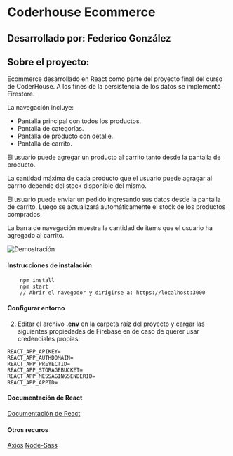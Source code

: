 # Coderhouse Ecommerce
## Desarrollado por: Federico González
## Sobre el proyecto:
Ecommerce desarrollado en React como parte del proyecto final del curso de CoderHouse. A los fines de la persistencia de los datos se implementó Firestore. 

La navegación incluye: 
+ Pantalla principal con todos los productos.
+ Pantalla de categorías.
+ Pantalla de producto con detalle.
+ Pantalla de carrito.

El usuario puede agregar un producto al carrito tanto desde la pantalla de producto.

La cantidad máxima de cada producto que el usuario puede agragar al carrito depende del stock disponible del mismo.

El usuario puede enviar un pedido ingresando sus datos desde la pantalla de carrito. Luego se actualizará automáticamente el stock de los productos comprados.

La barra de navegación muestra la cantidad de items que el usuario ha agregado al carrito.

![Demostración](https://nazgul.com.ar/images/demo.gif)

#### Instrucciones de instalación

```
	npm install
	npm start
	// Abrir el navegodor y dirigirse a: https://localhost:3000
```

#### Configurar entorno

2. Editar el archivo __.env__ en la carpeta raíz del proyecto y cargar las siguientes propiedades de Firebase en de caso de querer usar credenciales propias:
```
REACT_APP_APIKEY=
REACT_APP_AUTHDOMAIN=
REACT_APP_PREYECTID=
REACT_APP_STORAGEBUCKET=
REACT_APP_MESSAGINGSENDERID=
REACT_APP_APPID=
```

#### Documentación de React
[Documentación de React](https://reactjs.org/)

#### Otros recuros
[Axios](https://www.npmjs.com/package/axios)
[Node-Sass](https://www.npmjs.com/package/node-sass)
